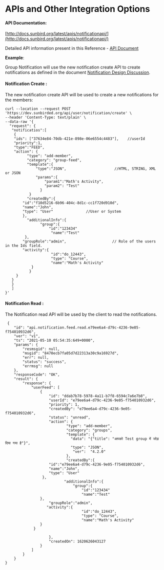 # APIs and Other Integration Options

#### API Documentation:

[http://docs.sunbird.org/latest/apis/notificationapi/](http://docs.sunbird.org/latest/apis/notificationapi/)

Detailed API information present in this Reference -  [API Document](https://project-sunbird.atlassian.net/wiki/spaces/UM/pages/2847178765/SB-24361+Group+Notification+Design)

**Example**:

Group Notification will use the new notification create API to create notifications as defined in the document [Notification Design Discussion](https://project-sunbird.atlassian.net/wiki/spaces/UM/pages/2632613972/SB-24321+Group+Notification+Design+Discussion).

#### Notification Create :  <a href="#notification-create" id="notification-create"></a>

The new notification create API will be used to create a new notifications for the members:

```
curl --location --request POST 'https://dev.sunbirded.org/api/user/notification/create' \
--header 'Content-Type: text/plain' \
--data-raw '{
  "request": {
   "notificatios":[
    { 
    "ids": ["37634e84-70db-421e-898e-06e6554c4483"],    //userId
    "priority":1,                                        
    "type":"FEED",     
    "action": {                                         
          "type": "add-member",                        
          "category": "group-feed",                    
          "template":{
              "type":"JSON",                      //HTML, STRING, XML or JSON
              "params":{
                  "param1":"Math's Activity",
                  "param2": "Test"
                }
           }
          "createdBy":{
		"id":"f10d5216-6b96-404c-8d1c-cc1f720d910d",
		"name":"John",
		"type": "User"				 //User or System
	    },    
          "additionalInfo":{
                "group":{
                    "id":"123434"
                     "name":"Test"
	   	 },
		"groupRole":"admin",                     // Role of the users in the Ids field.
	  	"activity":{
                     "id":"do_12443",
                     "type": "Course",
                     "name":"Math's Activity"  
	    	}		     
           }
     }
   }
   }
   ]
}'
```

#### Notification Read :  <a href="#notification-read" id="notification-read"></a>

The Notification read API will be used by the client to read the notifications.

```
 {
    "id": "api.notification.feed.read.e79ee6a4-d79c-4236-9e05-f754010932d6",
    "ver": "v1",
    "ts": "2021-05-10 05:54:35:649+0000",
    "params": {
        "resmsgid": null,
        "msgid": "8470ecb7fa05d7d22313a30c9a16927d",
        "err": null,
        "status": "success",
        "errmsg": null
    },
    "responseCode": "OK",
    "result": {
        "response": {
            "userFeed": [
                {
                    "id": "ddab7b78-5978-4a11-b7f8-6594c7a6e7b8",
                    "userId": "e79ee6a4-d79c-4236-9e05-f754010932d6",                    
                    "priority": 1,
                    "createdBy": "e79ee6a4-d79c-4236-9e05-f754010932d6",
                    "status": "unread",                                        
                    "action": {
                            "type": "add-member",
                            "category": "groups",
                            "template": {
                              "data": "{"title": "आपको Test group में जोड़ दिया गया है"}",
                              "type": "JSON",
                               "ver":  "4.2.0"
                            }, 
                            "createdBy":{
				    "id":"e79ee6a4-d79c-4236-9e05-f754010932d6",
				    "name":"John",
				    "type": "User"
			     },
                           "additionalInfo":{
                               "group":{
                                   "id":"123434"
                                   "name":"Test"
				},
			        "groupRole":"admin",
			       "activity":{
                                   "id":"do_12443",
                                   "type": "Course",
                                   "name":"Math's Activity"  
				}
		   	 }
                            
                    },
                    "createdOn": 1620626043127
                }
            ]
        }
    }
}
```

